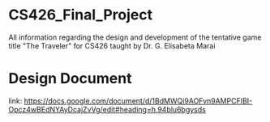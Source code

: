 # CS426_Final_Project
All information regarding the design and development of the tentative game title "The Traveler" for CS426 taught by Dr. G. Elisabeta Marai

# Design Document
link: https://docs.google.com/document/d/1BdMWQi9AOFvn9AMPCFIBI-Opcz4wBEdNYAyDcajZvVg/edit#heading=h.94blu6bgysds
